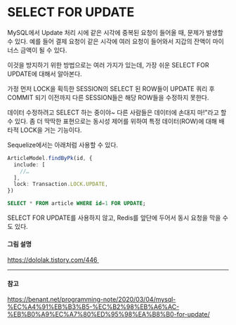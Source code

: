 # SELECT FOR UPDATE

MySQL에서 Update 처리 시에 같은 시각에 중복된 요청이 들어올 때, 문제가 발생할 수 있다. 예를 들어 결제 요청이 같은 시각에 여러 요청이 들어와서 지갑의 잔액이 마이너스 금액이 될 수 있다.

이것을 방지하기 위한 방법으로는 여러 가지가 있는데, 가장 쉬운 SELECT FOR UPDATE에 대해서 알아본다.

가정 먼저 LOCK을 획득한 SESSION의 SELECT 된 ROW들이 UPDATE 쿼리 후 COMMIT 되기 이전까지 다른 SESSION들은 해당 ROW들을 수정하지 못한다.

데이터 수정하려고 SELECT 하는 중이야~ 다른 사람들은 데이터에 손대지 마!"라고 할 수 있다. 좀 더 딱딱한 표현으로는 동시성 제어를 위하여 특정 데이터(ROW)에 대해 배타적 LOCK을 거는 기능이다. 

Sequelize에서는 아래처럼 사용할 수 있다.

```typescript
ArticleModel.findByPk(id, {
  include: [
	//…
  ],
  lock: Transaction.LOCK.UPDATE,
})
```

```sql
SELECT * FROM article WHERE id=1 FOR UPDATE;
```

SELECT FOR UPDATE를 사용하지 않고, Redis를 앞단에 두어서 동시 요청을 막을 수도 있다.

#### 그림 설명
https://dololak.tistory.com/446 

---
#### 참고

https://benant.net/programming-note/2020/03/04/mysql-%EC%A4%91%EB%B3%B5-%EC%B2%98%EB%A6%AC-%EB%B0%A9%EC%A7%80%ED%95%98%EA%B8%B0-for-update/